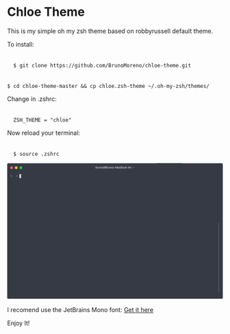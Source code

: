 # Chloe Theme

This is my simple oh my zsh theme based on robbyrussell default theme.

<p>To install: </p>


<code>
  $ git clone https://github.com/BrunoMoreno/chloe-theme.git
</code>
<p></p>
<code>
$ cd chloe-theme-master && cp chloe.zsh-theme ~/.oh-my-zsh/themes/
</code>

<p>Change in .zshrc:</p>
<code>
  ZSH_THEME = "chloe"
</code>

<p>Now reload your terminal:</p>
<code>
  $ source .zshrc
</code>
<p></p>

![alt text](assets/screen.png)

I recomend use the JetBrains Mono font:
[Get it here](https://www.jetbrains.com/lp/mono/)

<p>Enjoy It!</p>